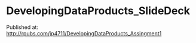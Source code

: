 DevelopingDataProducts_SlideDeck
==================================

Published at: 
http://rpubs.com/jp4711/DevelopingDataProducts_Assingment1

